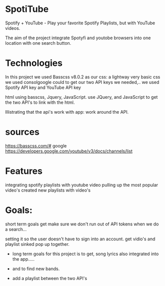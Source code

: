 # SpotiTube
Spotify + YouTube - Play your favorite Spotify Playlists, but with YouTube videos.

The aim of the project integrate Spotyfi and youtobe browsers into one  location with one search button.


# Technologies
In this project we used Basscss v8.0.2 as our css: a lightway very basic css
we used consolgoogle could to get our two API keys we needed,..
we used Spotify API key and YouTube API key

html using basscss, Jquery, JavaScript.
use JQuery, and JavaScript to get the two API's to link with the html.

Illistrating that the api's work with app: work around the API.

# sources
 https://basscss.com/#
 google
 https://developers.google.com/youtube/v3/docs/channels/list

# Features
integrating spotify playlists with youtube video
pulling up the most popular video's
created new playlists with video's

# Goals:
 short term goals get make sure we don't run out of API tokens
 when we do a search...  

setting it so the user doesn't have to sign into an account.
get vidio's and playlist sinked pop up together.

* long term goals for this project is to get, song lyrics also integrated into the app.....

* and to find new bands.
* add a playlist between the two API's


